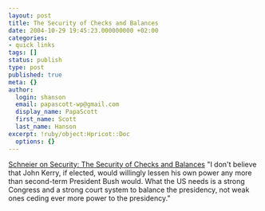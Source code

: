 ```yaml
---
layout: post
title: The Security of Checks and Balances
date: 2004-10-29 19:45:23.000000000 +02:00
categories:
- quick links
tags: []
status: publish
type: post
published: true
meta: {}
author:
  login: shanson
  email: papascott-wp@gmail.com
  display_name: PapaScott
  first_name: Scott
  last_name: Hanson
excerpt: !ruby/object:Hpricot::Doc
  options: {}
---
```

<p><a title="Schneier on Security: The Security of Checks and Balances" href="http://www.schneier.com/blog/archives/2004/10/the_security_of.html">Schneier on Security: The Security of Checks and Balances</a> "I don't believe that John Kerry, if elected, would willingly lessen his own power any more than second-term President Bush would. What the US needs is a strong Congress and a strong court system to balance the presidency, not weak ones ceding ever more power to the presidency."</p>
